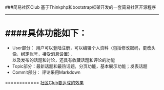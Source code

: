 ###简易社区Club
基于Thinkphp和bootstrap框架开发的一套简易社区开源程序

----------------------------------------------------
####具体功能如下：
=============
* User部分： 用户可以登陆注册，可以编辑个人资料（包括修改密码，更改头像，绑定账号，接受消息设置），<br/>以及发布的话题和讨论，还具有收藏话题和评论的功能
* Topic部分：最新话题和最热话题，分页功能，基本展示功能；发表话题
* Commit部分：  评论采用Markdown

============
[社区Club要达成的效果](http://startupclass.club/)

